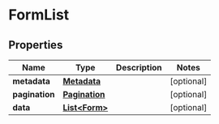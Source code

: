 

# FormList


## Properties

| Name | Type | Description | Notes |
|------------ | ------------- | ------------- | -------------|
|**metadata** | [**Metadata**](Metadata.md) |  |  [optional] |
|**pagination** | [**Pagination**](Pagination.md) |  |  [optional] |
|**data** | [**List&lt;Form&gt;**](Form.md) |  |  [optional] |



